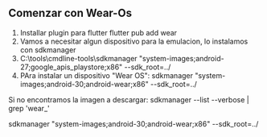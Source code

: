## Comenzar con Wear-Os
1. Installar plugin para flutter
flutter pub add wear
2. Vamos a necesitar algun dispositivo para la emulacion, lo instalamos con sdkmanager
3. C:\tools\cmdline-tools\sdkmanager "system-images;android-27;google_apis_playstore;x86" --sdk_root=../
4. PAra instalar un dispositivo "Wear OS":  sdkmanager "system-images;android-30;android-wear;x86" --sdk_root=../

Si no encontramos la imagen a descargar:
sdkmanager --list --verbose | grep 'wear_'

 sdkmanager "system-images;android-30;android-wear;x86" --sdk_root=../
